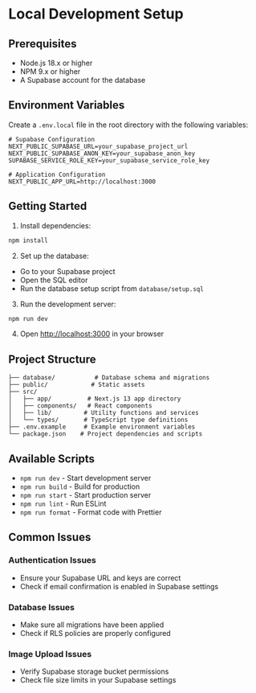 # Local Development Setup

## Prerequisites
- Node.js 18.x or higher
- NPM 9.x or higher
- A Supabase account for the database

## Environment Variables
Create a `.env.local` file in the root directory with the following variables:

```env
# Supabase Configuration
NEXT_PUBLIC_SUPABASE_URL=your_supabase_project_url
NEXT_PUBLIC_SUPABASE_ANON_KEY=your_supabase_anon_key
SUPABASE_SERVICE_ROLE_KEY=your_supabase_service_role_key

# Application Configuration
NEXT_PUBLIC_APP_URL=http://localhost:3000
```

## Getting Started

1. Install dependencies:
```bash
npm install
```

2. Set up the database:
- Go to your Supabase project
- Open the SQL editor
- Run the database setup script from `database/setup.sql`

3. Run the development server:
```bash
npm run dev
```

4. Open [http://localhost:3000](http://localhost:3000) in your browser

## Project Structure

```
├── database/           # Database schema and migrations
├── public/            # Static assets
├── src/
│   ├── app/          # Next.js 13 app directory
│   ├── components/   # React components
│   ├── lib/         # Utility functions and services
│   └── types/       # TypeScript type definitions
├── .env.example     # Example environment variables
└── package.json    # Project dependencies and scripts
```

## Available Scripts

- `npm run dev` - Start development server
- `npm run build` - Build for production
- `npm run start` - Start production server
- `npm run lint` - Run ESLint
- `npm run format` - Format code with Prettier

## Common Issues

### Authentication Issues
- Ensure your Supabase URL and keys are correct
- Check if email confirmation is enabled in Supabase settings

### Database Issues
- Make sure all migrations have been applied
- Check if RLS policies are properly configured

### Image Upload Issues
- Verify Supabase storage bucket permissions
- Check file size limits in your Supabase settings
